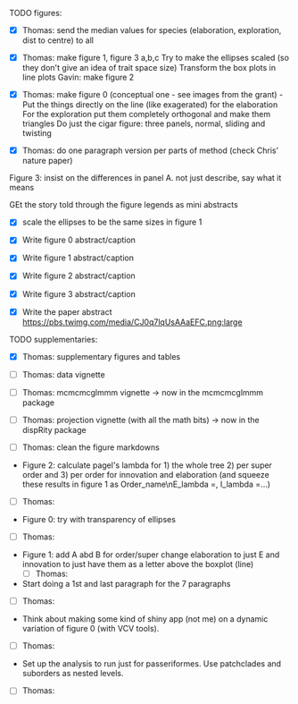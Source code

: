 TODO figures:
- [x] Thomas: send the median values for species (elaboration, exploration, dist to centre) to all
- [x] Thomas: make figure 1, figure 3 a,b,c
Try to make the ellipses scaled (so they don't give an idea of trait space size)
Transform the box plots in line plots 
Gavin: make figure 2
- [x] Thomas: make figure 0 (conceptual one - see images from the grant)
-Put the things directly on the line (like exagerated) for the elaboration
For the exploration put them completely orthogonal and make them triangles
Do just the cigar figure: three panels, normal, sliding and twisting
- [x] Thomas: do one paragraph version per parts of method (check Chris’ nature paper)


Figure 3: insist on the differences in panel A. not just describe, say what it means


GEt the story told through the figure legends as mini abstracts



- [x] scale the ellipses to be the same sizes in figure 1
- [x] Write figure 0 abstract/caption
- [x] Write figure 1 abstract/caption
- [x] Write figure 2 abstract/caption
- [x] Write figure 3 abstract/caption
- [x] Write the paper abstract https://pbs.twimg.com/media/CJ0q7lqUsAAaEFC.png:large


TODO supplementaries:
 - [x] Thomas: supplementary figures and tables
 - [ ] Thomas: data vignette
 - [ ] Thomas: mcmcmcglmmm vignette -> now in the mcmcmcglmmm package
 - [ ] Thomas: projection vignette (with all the math bits) -> now in the dispRity package
 - [ ] Thomas: clean the figure markdowns


 - Figure 2: calculate pagel's lambda for 1) the whole tree 2) per super order and 3) per order for innovation and elaboration (and squeeze these results in figure 1 as Order_name\nE_lambda =, I_lambda =...)
  - [ ] Thomas: 
 - Figure 0: try with transparency of ellipses
  - [ ] Thomas: 
 - Figure 1: add A abd B for order/super
            change elaboration to just E and innovation to just have them as a letter above the boxplot (line)
    - [ ] Thomas: 
 - Start doing a 1st and last paragraph for the 7 paragraphs
  - [ ] Thomas: 
 - Think about making some kind of shiny app (not me) on a dynamic variation of figure 0 (with VCV tools).
  - [ ] Thomas: 
 - Set up the analysis to run just for passeriformes. Use patchclades and suborders as nested levels.
  - [ ] Thomas: 